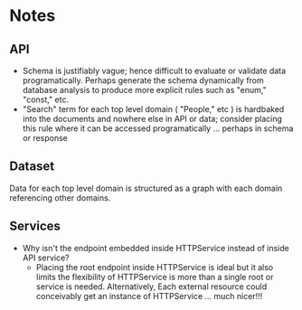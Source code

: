 # Notes

## API

- Schema is justifiably vague; hence difficult to evaluate or validate data programatically. Perhaps generate the schema dynamically from database analysis to produce more explicit rules such as "enum," "const," etc.
- "Search" term for each top level domain ( "People," etc ) is hardbaked into the documents and nowhere else in API or data; consider placing this rule where it can be accessed programatically ... perhaps in schema or response

## Dataset

Data for each top level domain is structured as a graph with each domain referencing other domains.

## Services

- Why isn't the endpoint embedded inside HTTPService instead of inside API service?
  - Placing the root endpoint inside HTTPService is ideal but it also limits the flexibility of HTTPService is more than a single root or service is needed. Alternatively, Each external resource could conceivably get an instance of HTTPService ... much nicer!!!
